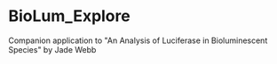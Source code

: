 # BioLum_Explore
Companion application to "An Analysis of Luciferase in Bioluminescent Species" by Jade Webb
